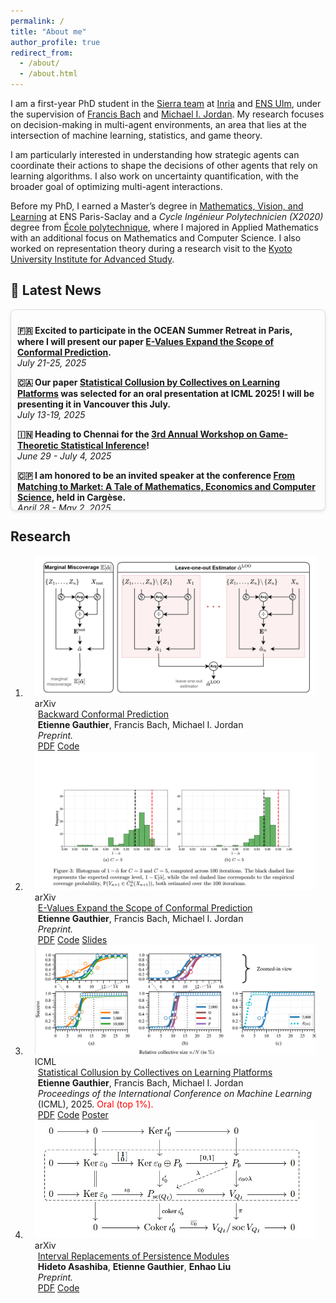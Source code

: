 ```yaml
---
permalink: /
title: "About me"
author_profile: true
redirect_from: 
  - /about/
  - /about.html
---
```


I am a first-year PhD student in the [Sierra team](https://sierra-mlopt.github.io/) at [Inria](https://www.inria.fr/en) and [ENS Ulm](https://www.di.ens.fr/), under the supervision of [Francis Bach](https://www.di.ens.fr/~fbach/) and [Michael I. Jordan](https://people.eecs.berkeley.edu/~jordan/). My research focuses on decision-making in multi-agent environments, an area that lies at the intersection of machine learning, statistics, and game theory.

I am particularly interested in understanding how strategic agents can coordinate their actions to shape the decisions of other agents that rely on learning algorithms. I also work on uncertainty quantification, with the broader goal of optimizing multi-agent interactions.

Before my PhD, I earned a Master’s degree in [Mathematics, Vision, and Learning](https://www.master-mva.com/) at ENS Paris-Saclay and a *Cycle Ingénieur Polytechnicien (X2020)* degree from [École polytechnique](https://www.polytechnique.edu/), where I majored in Applied Mathematics with an additional focus on Mathematics and Computer Science. I also worked on representation theory during a research visit to the [Kyoto University Institute for Advanced Study](https://kuias.kyoto-u.ac.jp/).

## 📰 Latest News

<div style="border: 1px solid #ddd; padding: 10px; margin-bottom: 20px; max-height: 300px; overflow-y: auto; border-radius: 8px; box-shadow: 0 2px 4px rgba(0,0,0,0.1);">

  <!-- <p>
    <strong><a href="https://www.cloudaeye.com/"> 👨‍💻 Rejoined Cloudaeye as ML Researcher</a></strong><br>
    <em>July 1, 2024</em><br>
    I'm excited to announce that I have rejoined Cloudaeye as an ML Researcher.
  </p> -->
  <p>
  <strong> 🇫🇷 Excited to participate in the OCEAN Summer Retreat in Paris, where I will present our paper <a href="https://arxiv.org/abs/2503.13050">E-Values Expand the Scope of Conformal Prediction</a>.</strong>
  <br><em>July 21-25, 2025</em><br>
  </p>

  <p>
  <strong> 🇨🇦 Our paper <a href="https://arxiv.org/abs/2502.04879">Statistical Collusion by Collectives on Learning Platforms</a> was selected for an oral presentation at ICML 2025! I will be presenting it in Vancouver this July.</strong>
  <br><em>July 13-19, 2025</em><br>
  </p>

  <p>
  <strong> 🇮🇳 Heading to Chennai for the <a href="https://workshops.birs.ca/events/25w5482">3rd Annual Workshop on Game-Theoretic Statistical Inference</a>!</strong>
  <br><em>June 29 - July 4, 2025</em><br>
  </p>

  <p>
  <strong> 🇨🇵 I am honored to be an invited speaker at the conference <a href="https://oceanerc.com/cargese-2/">From Matching to Market: A Tale of Mathematics, Economics and Computer Science</a>, held in Cargèse.</strong>
  <br><em>April 28 - May 2, 2025</em><br>
  </p>

  <p>
  <strong> I officially started my PhD at <a href="https://www.inria.fr/en">Inria</a> and <a href="https://www.di.ens.fr/">ENS Ulm</a>.</strong>
  <br><em>September 1, 2024</em><br>
  </p>

  <p>
  <strong> 🇮🇹 I participated in the <a href="https://oceanerc.com/events/">OCEAN Summer Retreat</a> at Ca’ Foscari University of Venice.</strong>
  <br><em>July 7-12, 2024</em><br>
  </p>

  <!-- <p>
    <strong><a href="https://www.linkedin.com/posts/hardik-prabhu_github-hardikprabhuenergy-time-series-anomaly-detection-activity-7145848258379120640-UgQN?utm_source=share&utm_medium=member_desktop"> 🥳 Paper accepted at AI4TS workshop of AAAI24 </a></strong><br>
    <em>December  27, 2023</em><br>
    I am thrilled to announce that our paper, "Generative Adversarial Network with Soft-Dynamic Time Warping and Parallel Reconstruction for Energy Time Series Anomaly Detection," has been accepted at the AI4TS Workshop@AAAI 2024. 
  </p>

  <p>
    <strong><a href="https://cps.iisc.ac.in/">🏛️ Joined IISc as a Research Associate</a></strong><br>
    <em>November 15, 2023</em><br>
    I am thrilled to announce that I have joined the Robert Bosch Centre for Cyber Physical Systems at the Indian Institute of Science (IISc) as a Research Associate.
  </p> -->
  


  <!-- Repeat the <p>...</p> block for each news item -->
  
</div>

<!-- Research
====== -->
## Research
<!-- <link href="https://stackpath.bootstrapcdn.com/bootstrap/4.5.2/css/bootstrap.min.css" rel="stylesheet"> -->
<!-- <link rel="stylesheet" href="./publications.css"> -->
<div class="publications">
<ol class="bibliography">
 <!-- <link rel="stylesheet" href="./assets/css/style.css"> -->
 <li>
<div class="pub-row">
  <div class="col-sm-3 abbr" style="position: relative;padding-right: 15px;padding-left: 15px;">
    <img src="./images/looestimator.png" class="teaser img-fluid z-depth-1" style="width=100;height=40%" />
            <abbr class="badge">arXiv</abbr>
  </div>
  <div class="col-sm-9" style="position: relative;padding-right: 15px;padding-left: 20px;">
      <div class="title"><a href="https://arxiv.org/abs/2505.13732">Backward Conformal Prediction</a></div>
      <div class="author"><strong>Etienne Gauthier</strong>, Francis Bach, Michael I. Jordan</div>
      <div class="periodical"><em>Preprint.</em>
      </div>
  
  <div class="links">
  <a href="https://arxiv.org/abs/2505.13732" class="btn btn-sm z-depth-0" role="button" target="_blank">PDF</a>
  <a href="https://github.com/GauthierE/backward-cp" class="btn btn-sm z-depth-0" role="button" target="_blank">Code</a>
  <!-- <a href="https://bib.yliu.me/MICCAI23.txt" class="btn btn-sm z-depth-0" role="button" target="_blank">BibTex</a>
  <strong><i style="color:#e74d3c">Early Accept</i></strong> -->
  </div>
  </div>
</div>
</li>


 <li>
<div class="pub-row">
  <div class="col-sm-3 abbr" style="position: relative;padding-right: 15px;padding-left: 15px;">
    <img src="./images/evalues-expand-cp.png" class="teaser img-fluid z-depth-1" style="width=100;height=40%" />
            <abbr class="badge">arXiv</abbr>
  </div>
  <div class="col-sm-9" style="position: relative;padding-right: 15px;padding-left: 20px;">
      <div class="title"><a href="https://arxiv.org/abs/2503.13050">E-Values Expand the Scope of Conformal Prediction</a></div>
      <div class="author"><strong>Etienne Gauthier</strong>, Francis Bach, Michael I. Jordan</div>
      <div class="periodical"><em>Preprint.</em>
      </div>
  
  <div class="links">
  <a href="https://arxiv.org/abs/2503.13050" class="btn btn-sm z-depth-0" role="button" target="_blank">PDF</a>
  <a href="https://github.com/GauthierE/evalues-expand-cp" class="btn btn-sm z-depth-0" role="button" target="_blank">Code</a>
  <a href="/files/slides_evalues-expand-cp.pdf" class="btn btn-sm z-depth-0" role="button" target="_blank">Slides</a>
  <!-- <a href="https://bib.yliu.me/MICCAI23.txt" class="btn btn-sm z-depth-0" role="button" target="_blank">BibTex</a>
  <strong><i style="color:#e74d3c">Early Accept</i></strong> -->
  </div>
  </div>
</div>
</li>

<li>
<div class="pub-row">
  <div class="col-sm-3 abbr" style="position: relative;padding-right: 15px;padding-left: 15px;">
    <img src="./images/signal-unplanting.png" class="teaser img-fluid z-depth-1" style="width=100;height=40%" />
            <abbr class="badge">ICML</abbr>
  </div>
  <div class="col-sm-9" style="position: relative;padding-right: 15px;padding-left: 20px;">
      <div class="title"><a href="https://arxiv.org/abs/2502.04879">Statistical Collusion by Collectives on Learning Platforms</a></div>
      <div class="author"><strong>Etienne Gauthier</strong>, Francis Bach, Michael I. Jordan</div>
      <div class="periodical"><em>Proceedings of the International Conference on Machine Learning</em> (ICML), 2025. <span style="color: red;">Oral (top 1%).</span>
      </div>
  
  <div class="links">
  <a href="https://arxiv.org/abs/2502.04879" class="btn btn-sm z-depth-0" role="button" target="_blank">PDF</a>
  <a href="https://github.com/GauthierE/statistical-collusion" class="btn btn-sm z-depth-0" role="button" target="_blank">Code</a>
  <a href="/files/poster_statistical-collusion.pdf" class="btn btn-sm z-depth-0" role="button" target="_blank">Poster</a>
  <!-- <a href="https://bib.yliu.me/MICCAI23.txt" class="btn btn-sm z-depth-0" role="button" target="_blank">BibTex</a>
  <strong><i style="color:#e74d3c">Early Accept</i></strong> -->
  </div>
  </div>
</div>
</li>

<li>
<div class="pub-row">
  <div class="col-sm-3 abbr" style="position: relative;padding-right: 15px;padding-left: 15px;">
    <img src="./images/interval-replacement.jpg" class="teaser img-fluid z-depth-1" style="width=100;height=40%" />
            <abbr class="badge">arXiv</abbr>
  </div>
  <div class="col-sm-9" style="position: relative;padding-right: 15px;padding-left: 20px;">
      <div class="title"><a href="https://arxiv.org/abs/2403.08308">Interval Replacements of Persistence Modules</a></div>
      <div class="author"><strong>Hideto Asashiba</strong>, <strong>Etienne Gauthier</strong>, <strong>Enhao Liu</strong></div>
      <div class="periodical"><em>Preprint.</em>
      </div>
  
  <div class="links">
  <a href="https://arxiv.org/abs/2403.08308" class="btn btn-sm z-depth-0" role="button" target="_blank">PDF</a>
  <a href="https://github.com/GauthierE/interval-replacement" class="btn btn-sm z-depth-0" role="button" target="_blank">Code</a>
  <!-- <a href="https://bib.yliu.me/MICCAI23.txt" class="btn btn-sm z-depth-0" role="button" target="_blank">BibTex</a>
  <strong><i style="color:#e74d3c">Early Accept</i></strong> -->
  </div>
  </div>
</div>
</li>

<!-- <li>
<div class="pub-row">
  <div class="col-sm-3 abbr" style="position: relative;padding-right: 15px;padding-left: 15px;">
    <img src="./images/3953273590_704e3899d5_m.jpg" class="teaser img-fluid z-depth-1" style="width=100;height=40%" />
            <abbr class="badge">MICCAI</abbr>
  </div>
  <div class="col-sm-9" style="position: relative;padding-right: 15px;padding-left: 20px;">
      <div class="title"><a href="https://arxiv.org/pdf/2306.00988.pdf">Continual Learning for Abdominal Multi-Organ and Tumor Segmentation</a></div>
      <div class="author">Yixiao Zhang, Xinyi Li, Huimiao Chen, Alan Yuille, <strong>Yaoyao Liu*</strong>, Zongwei Zhou* (*Corresponding authors)</div>
      <div class="periodical"><em>International Conference on Medical Image Computing and Computer-Assisted Intervention <strong>(MICCAI)</strong>, 2023.</em>
      </div>
  
  <div class="links">
  <a href="https://arxiv.org/pdf/2306.00988.pdf" class="btn btn-sm z-depth-0" role="button" target="_blank">PDF</a>
  <a href="https://github.com/MrGiovanni/ContinualLearning" class="btn btn-sm z-depth-0" role="button" target="_blank">Code</a>
  <a href="https://bib.yliu.me/MICCAI23.txt" class="btn btn-sm z-depth-0" role="button" target="_blank">BibTex</a>
  <strong><i style="color:#e74d3c">Early Accept</i></strong>
  </div>  </div>  </div>
</li> -->
</ol>
</div>
<!-- Like many other Jekyll-based GitHub Pages templates, Academic Pages makes you separate the website's content from its form. The content & metadata of your website are in structured markdown files, while various other files constitute the theme, specifying how to transform that content & metadata into HTML pages. You keep these various markdown (.md), YAML (.yml), HTML, and CSS files in a public GitHub repository. Each time you commit and push an update to the repository, the [GitHub pages](https://pages.github.com/) service creates static HTML pages based on these files, which are hosted on GitHub's servers free of charge.

<!-- Many of the features of dynamic content management systems (like Wordpress) can be achieved in this fashion, using a fraction of the computational resources and with far less vulnerability to hacking and DDoSing. You can also modify the theme to your heart's content without touching the content of your site. If you get to a point where you've broken something in Jekyll/HTML/CSS beyond repair, your markdown files describing your talks, publications, etc. are safe. You can rollback the changes or even delete the repository and start over - just be sure to save the markdown files! Finally, you can also write scripts that process the structured data on the site, such as [this one](https://github.com/academicpages/academicpages.github.io/blob/master/talkmap.ipynb) that analyzes metadata in pages about talks to display [a map of every location you've given a talk](https://academicpages.github.io/talkmap.html).

Getting started
======
1. Register a GitHub account if you don't have one and confirm your e-mail (required!)
1. Fork [this template](https://github.com/academicpages/academicpages.github.io) by clicking the "Use this template" button in the top right. 
1. Go to the repository's settings (rightmost item in the tabs that start with "Code", should be below "Unwatch"). Rename the repository "[your GitHub username].github.io", which will also be your website's URL.
1. Set site-wide configuration and create content & metadata (see below -- also see [this set of diffs](http://archive.is/3TPas) showing what files were changed to set up [an example site](https://getorg-testacct.github.io) for a user with the username "getorg-testacct")
1. Upload any files (like PDFs, .zip files, etc.) to the files/ directory. They will appear at https://[your GitHub username].github.io/files/example.pdf.  
1. Check status by going to the repository settings, in the "GitHub pages" section

Site-wide configuration
------
The main configuration file for the site is in the base directory in [_config.yml](https://github.com/academicpages/academicpages.github.io/blob/master/_config.yml), which defines the content in the sidebars and other site-wide features. You will need to replace the default variables with ones about yourself and your site's github repository. The configuration file for the top menu is in [_data/navigation.yml](https://github.com/academicpages/academicpages.github.io/blob/master/_data/navigation.yml). For example, if you don't have a portfolio or blog posts, you can remove those items from that navigation.yml file to remove them from the header. 

Create content & metadata
------
For site content, there is one markdown file for each type of content, which are stored in directories like _publications, _talks, _posts, _teaching, or _pages. For example, each talk is a markdown file in the [_talks directory](https://github.com/academicpages/academicpages.github.io/tree/master/_talks). At the top of each markdown file is structured data in YAML about the talk, which the theme will parse to do lots of cool stuff. The same structured data about a talk is used to generate the list of talks on the [Talks page](https://academicpages.github.io/talks), each [individual page](https://academicpages.github.io/talks/2012-03-01-talk-1) for specific talks, the talks section for the [CV page](https://academicpages.github.io/cv), and the [map of places you've given a talk](https://academicpages.github.io/talkmap.html) (if you run this [python file](https://github.com/academicpages/academicpages.github.io/blob/master/talkmap.py) or [Jupyter notebook](https://github.com/academicpages/academicpages.github.io/blob/master/talkmap.ipynb), which creates the HTML for the map based on the contents of the _talks directory).

**Markdown generator**

The repository includes [a set of Jupyter notebooks](https://github.com/academicpages/academicpages.github.io/tree/master/markdown_generator
) that converts a CSV containing structured data about talks or presentations into individual markdown files that will be properly formatted for the Academic Pages template. The sample CSVs in that directory are the ones I used to create my own personal website at stuartgeiger.com. My usual workflow is that I keep a spreadsheet of my publications and talks, then run the code in these notebooks to generate the markdown files, then commit and push them to the GitHub repository.

How to edit your site's GitHub repository
------
Many people use a git client to create files on their local computer and then push them to GitHub's servers. If you are not familiar with git, you can directly edit these configuration and markdown files directly in the github.com interface. Navigate to a file (like [this one](https://github.com/academicpages/academicpages.github.io/blob/master/_talks/2012-03-01-talk-1.md) and click the pencil icon in the top right of the content preview (to the right of the "Raw | Blame | History" buttons). You can delete a file by clicking the trashcan icon to the right of the pencil icon. You can also create new files or upload files by navigating to a directory and clicking the "Create new file" or "Upload files" buttons. 

Example: editing a markdown file for a talk
![Editing a markdown file for a talk](/images/editing-talk.png)

For more info
------
More info about configuring Academic Pages can be found in [the guide](https://academicpages.github.io/markdown/), the [growing wiki](https://github.com/academicpages/academicpages.github.io/wiki), and you can always [ask a question on GitHub](https://github.com/academicpages/academicpages.github.io/discussions). The [guides for the Minimal Mistakes theme](https://mmistakes.github.io/minimal-mistakes/docs/configuration/) (which this theme was forked from) might also be helpful. -->
